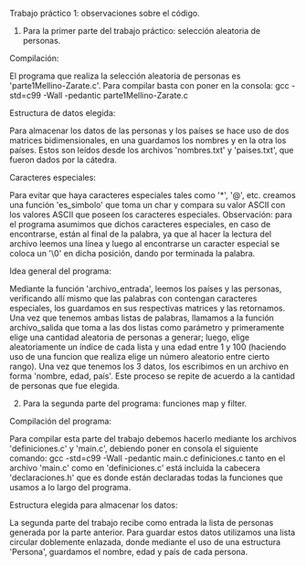 Trabajo práctico 1: observaciones sobre el código.

1) Para la primer parte del trabajo práctico: selección aleatoria de personas.

Compilación:

El programa que realiza la selección aleatoria de personas es 'parte1Mellino-Zarate.c'.
Para compilar basta con poner en la consola: gcc -std=c99 -Wall -pedantic parte1Mellino-Zarate.c

Estructura de datos elegida:

Para almacenar los datos de las personas y los países se hace uso de dos matrices bidimensionales,
en una guardamos los nombres y en la otra los países. Estos son leídos desde los archivos 
'nombres.txt' y 'paises.txt', que fueron dados por la cátedra.

Caracteres especiales: 

Para evitar que haya caracteres especiales tales como '*', '@', etc. 
creamos una función 'es_simbolo' que toma un char y compara su valor ASCII con los valores 
ASCII que poseen los caracteres especiales. 
Observación: para el programa asumimos que dichos caracteres especiales, en caso de encontrarse,
están al final de la palabra, ya que al hacer la lectura del archivo leemos una línea y luego
al encontrarse un caracter especial se coloca un '\0' en dicha posición, dando por terminada la palabra.

Idea general del programa: 

Mediante la función 'archivo_entrada', leemos los países y las personas, verificando allí
mismo que las palabras con contengan caracteres especiales, los guardamos en sus respectivas matrices y las retornamos.
Una vez que tenemos ambas listas de palabras, llamamos a la función archivo_salida que toma a las dos listas como
parámetro y primeramente elige una cantidad aleatoria de personas a generar; luego, elige aleatoriamente un índice de cada lista y una edad entre 1 y 100 (haciendo uso de una funcion que realiza elige un número aleatorio entre cierto rango). 
Una vez que tenemos los 3 datos, los escribimos en un archivo en forma 'nombre, edad, país'. Este proceso se repite 
de acuerdo a la cantidad de personas que fue elegida. 

2) Para la segunda parte del programa: funciones map y filter.

Compilación del programa:

Para compilar esta parte del trabajo debemos hacerlo mediante los archivos 'definiciones.c' y 'main.c',
debiendo poner en consola el siguiente comando: gcc -std=c99 -Wall -pedantic main.c definiciones.c
tanto en el archivo 'main.c' como en 'definiciones.c' está incluida la cabecera 'declaraciones.h'
que es donde están declaradas todas la funciones que usamos a lo largo del programa.

Estructura elegida para almacenar los datos:

La segunda parte del trabajo recibe como entrada la lista de personas generada por la parte anterior. Para guardar
estos datos utilizamos una lista circular doblemente enlazada, donde mediante el uso de una estructura 'Persona', guardamos
el nombre, edad y país de cada persona.

